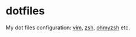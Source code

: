 # dotfiles
My dot files configuration: [vim](https://www.vim.org), [zsh](http://www.zsh.org), [ohmyzsh](https://ohmyz.sh) etc.
